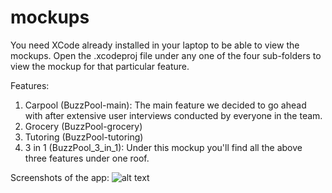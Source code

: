 # mockups
You need XCode already installed in your laptop to be able to view the mockups. Open the .xcodeproj file under any one of the four sub-folders to view the mockup for that particular feature.

Features:
1. Carpool (BuzzPool-main): The main feature we decided to go ahead with after extensive user interviews conducted by everyone in the team.
2. Grocery (BuzzPool-grocery)
3. Tutoring (BuzzPool-tutoring) 
4. 3 in 1 (BuzzPool_3_in_1): Under this mockup you'll find all the above three features under one roof.

Screenshots of the app:
![alt text](https://shorturl.at/dOSU0)
